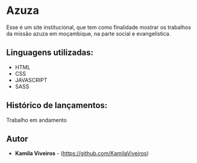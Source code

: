 # Azuza

Esse é um site institucional, que tem como finalidade mostrar os trabalhos da missão azuza em moçambique, na parte social e evangelistica.


## Linguagens utilizadas:

* HTML
* CSS 
* JAVASCRIPT
* SASS


## Histórico de lançamentos:

Trabalho em andamento

## Autor

* **Kamila Viveiros** - (https://github.com/KamilaViveiros)



